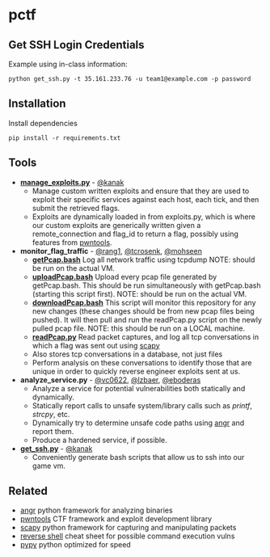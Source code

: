 # pctf

## Get SSH Login Credentials
Example using in-class information:
```shell
python get_ssh.py -t 35.161.233.76 -u team1@example.com -p password
```

## Installation
Install dependencies
```shell
pip install -r requirements.txt
```

## Tools
* [**manage_exploits.py**](https://github.com/eboderas/pctf/blob/master/exploits/manage_exploit.py) - [@kanak](https://cse545spring17.slack.com/team/kanak)
    * Manage custom written exploits and ensure that they are used to exploit their specific services against each host, each tick, and then submit the retrieved flags.
    * Exploits are dynamically loaded in from exploits.py, which is where our custom exploits are generically written given a remote_connection and flag_id to return a flag, possibly using features from [pwntools](https://github.com/Gallopsled/pwntools#readme).
* **monitor_flag_traffic** - [@rang1](https://cse545spring17.slack.com/team/rang1), [@tcrosenk](https://cse545spring17.slack.com/team/tcrosenk), [@mohseen](https://cse545spring17.slack.com/team/mohseen)
    * [**getPcap.bash**](https://github.com/eboderas/pctf/blob/master/monitor_traffic/getPcap.bash) Log all network traffic using tcpdump NOTE: should be run on the actual VM.
    * [**uploadPcap.bash**](https://github.com/eboderas/pctf/blob/master/monitor_traffic/uploadPcap.bash) Upload every pcap file generated by getPcap.bash. This should be run simultaneously with getPcap.bash (starting this script first). NOTE: should be run on the actual VM.
    * [**downloadPcap.bash**](https://github.com/eboderas/pctf/blob/master/monitor_traffic/downloadPcap.bash) This script will monitor this repository for any new changes (these changes should be from new pcap files being pushed). It will then pull and run the readPcap.py script on the newly pulled pcap file. NOTE: this should be run on a LOCAL machine. 
    * [**readPcap.py**](https://github.com/eboderas/pctf/blob/master/monitor_traffic/readPcap.py) Read packet captures, and log all tcp conversations in which a flag was sent out using [scapy](https://github.com/secdev/scapy#readme)
    * Also stores tcp conversations in a database, not just files
    * Perform analysis on these conversations to identify those that are unique in order to quickly reverse engineer exploits sent at us.
* **analyze_service.py** - [@vc0622](https://cse545spring17.slack.com/team/vc0622), [@lzbaer](https://cse545spring17.slack.com/team/lzbaer), [@eboderas](https://cse545spring17.slack.com/team/eboderas)
    * Analyze a service for potential vulnerabilities both statically and dynamically.
    * Statically report calls to unsafe system/library calls such as _printf_, _strcpy_, etc.
    * Dynamically try to determine unsafe code paths using [angr](https://github.com/angr/angr#readme) and report them.
    * Produce a hardened service, if possible.
* [**get_ssh.py**](https://github.com/eboderas/pctf/blob/master/get_ssh.py) - [@kanak](https://cse545spring17.slack.com/team/kanak)
    * Conveniently generate bash scripts that allow us to ssh into our game vm.

## Related
* [angr](https://github.com/angr/angr#readme) python framework for analyzing binaries
* [pwntools](https://github.com/Gallopsled/pwntools#readme) CTF framework and exploit development library
* [scapy](https://github.com/secdev/scapy#readme) python framework for capturing and manipulating packets
* [reverse shell](http://pentestmonkey.net/cheat-sheet/shells/reverse-shell-cheat-sheet) cheat sheet for possible command execution vulns
* [pypy](https://pypy.org/) python optimized for speed
